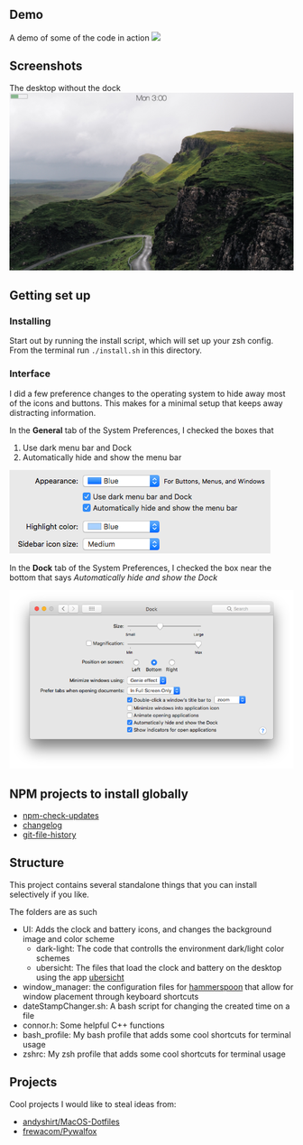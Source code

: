 ## Demo

A demo of some of the code in action
![](images/pywall_demo.gif)

## Screenshots

The desktop without the dock
![](images/desktop.png)

## Getting set up

### Installing

Start out by running the install script, which will set up your zsh config.
From the terminal run `./install.sh` in this directory.

### Interface

I did a few preference changes to the operating system to hide away most of the icons and buttons. This makes for a minimal setup that keeps away distracting information.

In the **General** tab of the System Preferences, I checked the boxes that

1. Use dark menu bar and Dock
1. Automatically hide and show the menu bar

![](images/settings/general.png)

In the **Dock** tab of the System Preferences, I checked the box near the bottom that says *Automatically hide and show the Dock*

![](images/settings/dock.png)


## NPM projects to install globally

* [npm-check-updates](https://www.npmjs.com/package/npm-check-updates)
* [changelog](https://www.npmjs.com/package/changelog)
* [git-file-history](https://www.npmjs.com/package/git-file-history)

## Structure

This project contains several standalone things that you can install selectively if you like.

The folders are as such

* UI: Adds the clock and battery icons, and changes the background image and color scheme
	* dark-light: The code that controlls the environment dark/light color schemes
	* ubersicht: The files that load the clock and battery on the desktop using the app [ubersicht](http://tracesof.net/uebersicht/)
* window_manager: the configuration files for [hammerspoon](http://www.hammerspoon.org/) that allow for window placement through keyboard shortcuts
* dateStampChanger.sh: A bash script for changing the created time on a file
* connor.h: Some helpful C++ functions
* bash_profile: My bash profile that adds some cool shortcuts for terminal usage
* zshrc: My zsh profile that adds some cool shortcuts for terminal usage


## Projects

Cool projects I would like to steal ideas from:

* [andyshirt/MacOS-Dotfiles](https://github.com/atidyshirt/MacOS-Dotfiles)
* [frewacom/Pywalfox](https://github.com/Frewacom/Pywalfox)
